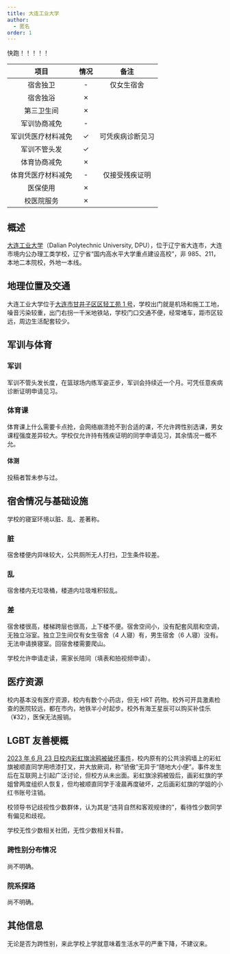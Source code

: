 ```yaml
---
title: 大连工业大学
author:
  - 匿名
order: 1
---
```


快跑！！！！！

|        项目        | 情况 |       备注       |
| :----------------: | :--: | :--------------: |
|      宿舍独卫      |  -   |    仅女生宿舍    |
|      宿舍独浴      |  ✗   |                  |
|     第三卫生间     |  ✗   |                  |
|    军训协商减免    |  -   |                  |
| 军训凭医疗材料减免 |  ✓   | 可凭疾病诊断见习 |
|    军训不管头发    |  ✓   |                  |
|    体育协商减免    |  ✗   |                  |
| 体育凭医疗材料减免 |  -   |  仅接受残疾证明  |
|      医保使用      |  ✗   |                  |
|     校医院服务     |  ✗   |                  |

## 概述

[大连工业大学](https://www.dlpu.edu.cn)（Dalian Polytechnic University, DPU），位于辽宁省大连市，大连市境内公办理工类学校，辽宁省“国内高水平大学重点建设高校”，非 985、211，本地二本院校，外地一本线。

## 地理位置及交通

大连工业大学位于[大连市甘井子区区轻工苑 1 号](https://www.amap.com/place/B019B08H14)，学校出门就是机场和施工工地，噪音污染较重，出门右拐一千米地铁站，学校门口交通不便，经常堵车，距市区较远，周边生活配套较少。

## 军训与体育

### 军训

军训不管头发长度，在篮球场内练军姿正步，军训会持续近一个月。可凭任意疾病诊断证明申请见习。

### 体育课

体育课上什么需要卡点抢，会网络崩溃抢不到合适的课，不允许跨性别选课，男女课程强度差异较大。学校仅允许持有残疾证明的同学申请见习，其余情况一概不允。

#### 体测

投稿者暂未参与过。

## 宿舍情况与基础设施

学校的寝室环境以脏、乱、差著称。

### 脏

宿舍楼便内异味较大，公共厕所无人打扫，卫生条件较差。

### 乱

宿舍楼内无垃圾桶，楼道内垃圾堆积较乱。

### 差

宿舍楼很高，楼梯跨层也很高，上下楼不便。宿舍空间小，没有配套风扇和空调，无独立浴室。独立卫生间仅有女生宿舍（4 人寝）有，男生宿舍（6 人寝）没有。无法申请换寝室。回宿舍楼需要爬山。

学校允许申请走读，需家长陪同（填表和拍视频申请）。

## 医疗资源

校内基本没有医疗资源，校内有数个小药店，但无 HRT 药物。校外可开具激素检查的医院较远，都在市内，地铁半小时起步。校外有海王星辰可以购买补佳乐（¥32），医保无法报销。

## LGBT 友善梗概

[2023 年 6 月 23 日校内彩虹旗涂鸦被破坏事件](https://twitter.com/whyyoutouzhele/status/1672239070146117636)，校内原有的公共涂鸦墙上的彩虹旗被顺直同学用喷漆打叉，并大放厥词，称“骄傲”无异于“随地大小便”。事件发生后在互联网上引起广泛讨论，但校方从未出面。彩虹旗涂鸦被毁后，画彩虹旗的学姐曾两度组织人恢复，但均被顺直同学于凌晨再度破坏，之后画彩虹旗的学姐的小红书账号注销。

校领导书记歧视性少数群体，认为其是“违背自然和客观规律的”，看待性少数同学有偏见和歧视。

学校无性少数相关社团，无性少数相关科普。

### 跨性别分布情况

尚不明确。

### 院系探路

尚不明确。

## 其他信息

无论是否为跨性别，来此学校上学就意味着生活水平的严重下降，不建议来。
